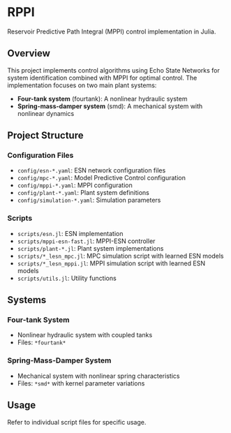 # RPPI

Reservoir Predictive Path Integral (MPPI) control implementation in Julia.

## Overview

This project implements control algorithms using Echo State Networks for system identification combined with MPPI for optimal control. The implementation focuses on two main plant systems:

- **Four-tank system** (fourtank): A nonlinear hydraulic system
- **Spring-mass-damper system** (smd): A mechanical system with nonlinear dynamics

## Project Structure

### Configuration Files

- `config/esn-*.yaml`: ESN network configuration files
- `config/mpc-*.yaml`: Model Predictive Control configuration
- `config/mppi-*.yaml`: MPPI configuration
- `config/plant-*.yaml`: Plant system definitions
- `config/simulation-*.yaml`: Simulation parameters

### Scripts

- `scripts/esn.jl`: ESN implementation
- `scripts/mppi-esn-fast.jl`: MPPI-ESN controller
- `scripts/plant-*.jl`: Plant system implementations
- `scripts/*_lesn_mpc.jl`: MPC simulation script with learned ESN models
- `scripts/*_lesn_mppi.jl`: MPPI simulation script with learned ESN models
- `scripts/utils.jl`: Utility functions

## Systems

### Four-tank System
- Nonlinear hydraulic system with coupled tanks
- Files: `*fourtank*`

### Spring-Mass-Damper System
- Mechanical system with nonlinear spring characteristics
- Files: `*smd*` with kernel parameter variations


## Usage

Refer to individual script files for specific usage.